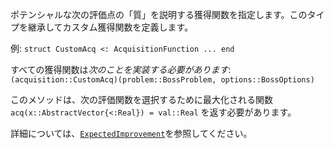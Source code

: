 ポテンシャルな次の評価点の「質」を説明する獲得関数を指定します。このタイプを継承してカスタム獲得関数を定義します。

例: `struct CustomAcq <: AcquisitionFunction ... end`

すべての獲得関数は*次のことを実装する必要があります*: `(acquisition::CustomAcq)(problem::BossProblem, options::BossOptions)`

このメソッドは、次の評価関数を選択するために最大化される関数 `acq(x::AbstractVector{<:Real}) = val::Real` を返す必要があります。

詳細については、[`ExpectedImprovement`](@ref)を参照してください。
